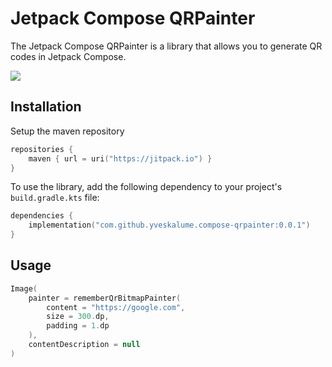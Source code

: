 # Jetpack Compose QRPainter

The Jetpack Compose QRPainter is a library that allows you to generate QR codes in Jetpack Compose.

[![](https://jitpack.io/v/yveskalume/compose-qrpainter.svg)](https://jitpack.io/#yveskalume/compose-qrpainter)

## Installation

Setup the maven repository

```kotlin
repositories {
    maven { url = uri("https://jitpack.io") }
}
```
To use the library, add the following dependency to your project's `build.gradle.kts` file:

```kotlin
dependencies {
    implementation("com.github.yveskalume.compose-qrpainter:0.0.1")
}
```

## Usage

```kotlin
Image(
    painter = rememberQrBitmapPainter(
        content = "https://google.com",
        size = 300.dp,
        padding = 1.dp
    ),
    contentDescription = null
)
```